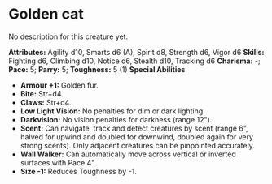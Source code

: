 # Golden cat

No description for this creature yet.

**Attributes:** Agility d10, Smarts d6 (A), Spirit d8, Strength d6,
Vigor d6
**Skills:** Fighting d6, Climbing d10, Notice d6, Stealth d10, Tracking
d6
**Charisma:** -; **Pace:** 5; **Parry:** 5; **Toughness:** 5 (1)
**Special Abilities**

- **Armour +1:** Golden fur.
- **Bite:** Str+d4.
- **Claws:** Str+d4.
- **Low Light Vision:** No penalties for dim or dark lighting.
- **Darkvision:** No vision penalties for darkness (range 12").
- **Scent:** Can navigate, track and detect creatures by scent (range
6", halved for upwind and doubled for downwind, doubled again for very
strong scents). Only adjacent creatures can be pinpointed accurately.
- **Wall Walker:** Can automatically move across vertical or inverted
surfaces with Pace 4".
- **Size -1:** Reduces Toughness by -1.
